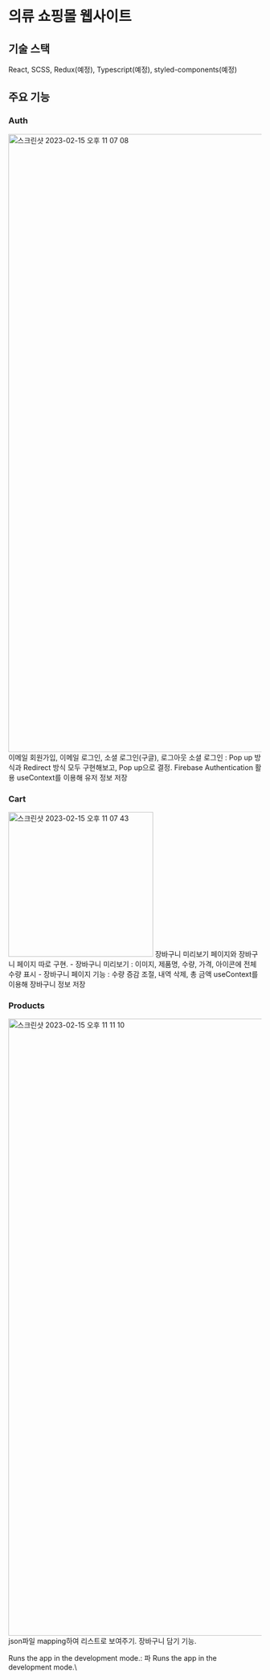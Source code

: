 # 의류 쇼핑몰 웹사이트

## 기술 스택

React, SCSS, Redux(예정), Typescript(예정), styled-components(예정)

## 주요 기능

### Auth
<img width="1229" alt="스크린샷 2023-02-15 오후 11 07 08" src="https://user-images.githubusercontent.com/104717341/219049584-8c7e2d79-4a6f-4256-855d-3189d696f6ce.png">
이메일 회원가입, 이메일 로그인, 소셜 로그인(구글), 로그아웃 
소셜 로그인 : Pop up 방식과 Redirect 방식 모두 구현해보고, Pop up으로 결정.
Firebase Authentication 활용
useContext를 이용해 유저 정보 저장

### Cart
<img width="288" alt="스크린샷 2023-02-15 오후 11 07 43" src="https://user-images.githubusercontent.com/104717341/219049723-e634c8e7-b090-4b74-98b3-9a0ed19c5c98.png">
장바구니 미리보기 페이지와 장바구니 페이지 따로 구현.
- 장바구니 미리보기 : 이미지, 제품명, 수량, 가격, 아이콘에 전체 수량 표시
- 장바구니 페이지 기능 : 수량 증감 조절, 내역 삭제, 총 금액
useContext를 이용해 장바구니 정보 저장

### Products
<img width="1227" alt="스크린샷 2023-02-15 오후 11 11 10" src="https://user-images.githubusercontent.com/104717341/219050600-f085f727-57a8-4e4f-b154-2e4e52749bce.png">
json파일 mapping하여 리스트로 보여주기.
장바구니 담기 기능. 

Runs the app in the development mode.\: 파
Runs the app in the development mode.\
